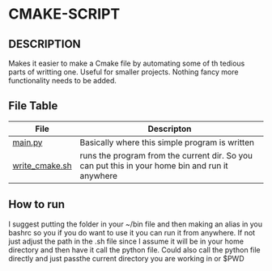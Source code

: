 # CMAKE-SCRIPT

## DESCRIPTION
Makes it easier to make a Cmake file by automating some of th tedious parts of writting one. Useful for smaller projects. Nothing fancy more functionality needs to be added.


## File Table

| File | Descripton |
| --------- | --------------------- |
| [main.py](main.py) | Basically where this simple program is written|
| [write_cmake.sh](write_cmake.sh) | runs the program from the current dir. So you can put this in your home bin and run it anywhere |


## How to run
I suggest putting the folder in your ~/bin file and then making an alias in you bashrc so you if you do want to use it you can run it from anywhere. If not just adjust the path in the .sh file since I assume it will be in your home directory and then have it call the python file. Could also call the python file directly and just passthe current directory you are working in or $PWD



